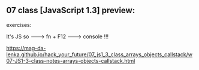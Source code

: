 ## 07 class [JavaScript 1.3] preview:

exercises:

It's JS so ---> fn + F12 ---> console !!!

https://mag-da-lenka.github.io/hack_your_future/07_js1_3_class_arrays_objects_callstack/w07-JS1-3-class-notes-arrays-objects-callstack.html